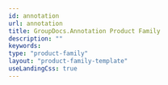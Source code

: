 ```yaml
---
id: annotation
url: annotation
title: GroupDocs.Annotation Product Family
description: ""
keywords: 
type: "product-family"
layout: "product-family-template"
useLandingCss: true
---
```

